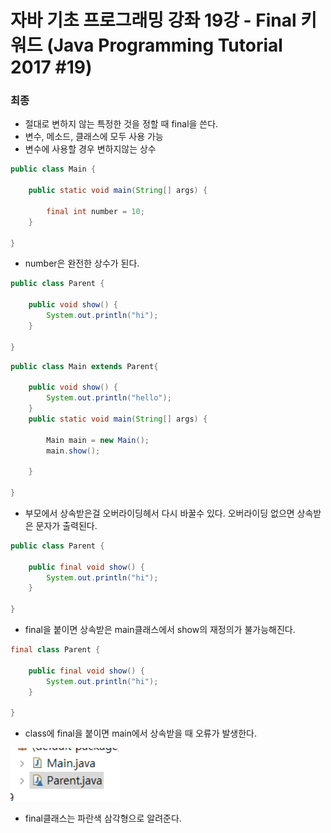 # 자바 기초 프로그래밍 강좌 19강 - Final 키워드 (Java Programming Tutorial 2017 #19)

### 최종

- 절대로 변하지 않는 특정한 것을 정할 때 final을 쓴다.
- 변수, 메소드, 클래스에 모두 사용 가능
- 변수에 사용할 경우 변하지않는 상수

```java
public class Main {

	public static void main(String[] args) {
		 
		final int number = 10;
	}

}

```

- number은 완전한 상수가 된다.

```java
public class Parent {
	
	public void show() {
		System.out.println("hi");
	}

}
```

```java
public class Main extends Parent{
	
	public void show() {
		System.out.println("hello");
	}
	public static void main(String[] args) {
		 
		Main main = new Main();
		main.show();
		
	}

}
```

- 부모에서 상속받은걸 오버라이딩헤서 다시 바꿀수 있다. 오버라이딩 없으면 상속받은 문자가 출력된다.

```java
public class Parent {
	
	public final void show() {
		System.out.println("hi");
	}

}
```

- final을 붙이면 상속받은 main클래스에서 show의 재정의가 불가능해진다.

```java
final class Parent {
	
	public final void show() {
		System.out.println("hi");
	}

}
```

- class에 final을 붙이면 main에서 상속받을 때 오류가 발생한다.

![java01](../img/java01.png)

- final클래스는 파란색 삼각형으로 알려준다.